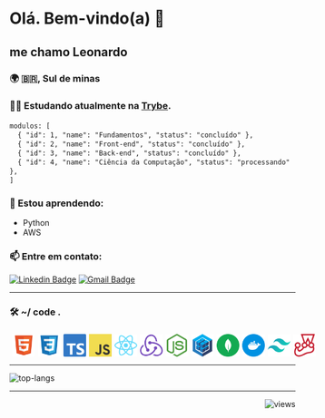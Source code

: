 # Olá. Bem-vindo(a) :punch:
## me chamo Leonardo
### 🌍 :brazil:, Sul de minas

### 👩‍💻 Estudando atualmente na [Trybe](https://www.betrybe.com/).

  ```json:
  modulos: [
    { "id": 1, "name": "Fundamentos", "status": "concluído" },
    { "id": 2, "name": "Front-end", "status": "concluído" }, 
    { "id": 3, "name": "Back-end", "status": "concluído" },
    { "id": 4, "name": "Ciência da Computação", "status": "processando" },
  ]
  ```
### 🧠 Estou aprendendo:
  - Python
  - AWS

### 📫 Entre em contato:

[![Linkedin Badge](https://img.shields.io/badge/-Linkedin-blue?style=flat-square&logo=Linkedin&logoColor=white&link=https://www.linkedin.com/in/leonardomonti/)](https://www.linkedin.com/in/leonardomonti/)
[![Gmail Badge](https://img.shields.io/badge/-Gmail-red?style=flat-square&logo=Gmail&logoColor=white&link=mailto:contatoleomonti@gmail.com)](mailto:contatoleomonti@gmail.com)

---

### 🛠️ ~/ code .

###
<div style="display: flex; justify-content: flex-start; gap: 5px;"> 
<br>
  <img title="HTML" alt="HTML" width="40px" src="./assets/htmt5-logo.svg" />

  <img title="CSS3" alt="CSS3" width="40px" src="./assets/css-logo.svg" />

  <img title="Typescript" alt="Typescript" width="40px" src="./assets/typescript-logo.svg" />

  <img title="Javascript" alt="Javascript" width="40px" src="./assets/javascript-logo.svg" />

  <img title="React" alt="React" width="40px" src="./assets/react-logo.svg" />

  <img title="Redux" alt="Redux" width="40px" src="./assets/redux-logo.svg" />

  <img title="NodeJs" alt="NodeJs" width="40px" src="./assets/nodejs-logo.svg" />

  <img title="Sequelize" alt="Sequelize" width="40px" src="./assets/sequelize-logo.svg" />

  <img title="Mongodb" alt="Mongodb" width="40px" src="./assets/mongodb-logo.svg" />

  <img title="Docker" alt="Docker" width="40px" src="./assets/docker-logo.svg" />

  <img title="Tailwindcss" alt="Tailwind" width="40px" src="./assets/tailwindcss-logo.svg" />

  <img title="Jest" alt="Jest" width="40px" src="./assets/jest-logo.svg" />
<br>
</div>


---

<img src="https://github-readme-stats.vercel.app/api/top-langs/?username=LeonardoMonti&hide=html&langs_count=12&layout=compact&theme=tokyonight" alt="top-langs" />

---

<img align="right" src="https://komarev.com/ghpvc/?username=LeonardoMonti&color=blue&label=VIEWS" alt="views" />


